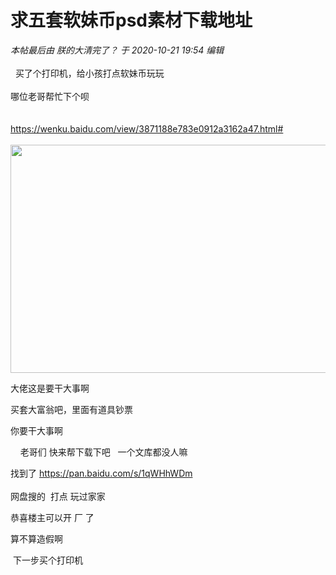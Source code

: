 # 求五套软妹币psd素材下载地址


<i class="pstatus"> 本帖最后由 朕的大清完了？ 于 2020-10-21 19:54 编辑 </i><br />
<br />
<img src="static/image/smiley/default/lol.gif" smilieid="12" border="0" alt="" />&nbsp;&nbsp;买了个打印机，给小孩打点软妹币玩玩 <br />
<br />
哪位老哥帮忙下个呗<br />
<br />
<br />
https://wenku.baidu.com/view/3871188e783e0912a3162a47.html#<br />
<br />
<img id="aimg_ICP5m" onclick="zoom(this, this.src, 0, 0, 0)" class="zoom" width="600" height="365" src="https://img3.redocn.com/20111101/20111029_81c54eee51705a172b949b5qLkc1hedn.jpg" onmouseover="img_onmouseoverfunc(this)" onclick="zoom(this)" style="cursor:pointer" border="0" alt="" />

大佬这是要干大事啊

买套大富翁吧，里面有道具钞票

你要干大事啊

<img src="static/image/smiley/default/lol.gif" smilieid="12" border="0" alt="" /> <img src="static/image/smiley/default/tongue.gif" smilieid="7" border="0" alt="" />&nbsp; &nbsp;老哥们 快来帮下载下吧&nbsp; &nbsp;一个文库都没人嘛

找到了 https://pan.baidu.com/s/1qWHhWDm<br />
<br />
网盘搜的<img src="static/image/smiley/default/lol.gif" smilieid="12" border="0" alt="" />&nbsp;&nbsp;打点 玩过家家 <img src="static/image/smiley/default/lol.gif" smilieid="12" border="0" alt="" /> 

恭喜楼主可以开 厂 了

算不算造假啊

<img src="static/image/smiley/default/lol.gif" smilieid="12" border="0" alt="" /> 下一步买个打印机

